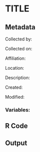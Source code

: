# TITLE

## Metadata

Collected by: 

Collected on: 

Affiliation: 

Location: 

Description: 

Created: 

Modified:

### Variables:


## R Code


## Output

